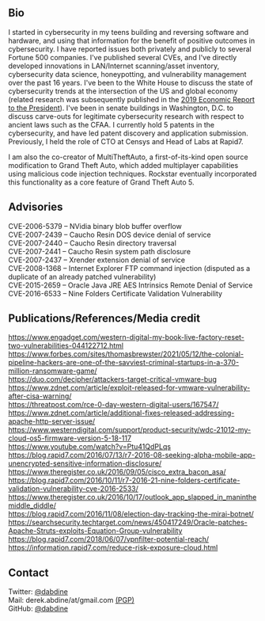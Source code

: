 ## Bio
I started in cybersecurity in my teens building and reversing software and hardware, and using that information for the benefit of positive outcomes in cybersecurity. I have reported issues both privately and publicly to several Fortune 500 companies. I've published several CVEs, and I've directly developed innovations in LAN/Internet scanning/asset inventory, cybersecurity data science, honeypotting, and vulnerability management over the past 16 years. I've been to the White House to discuss the state of cybersecurity trends at the intersection of the US and global economy (related research was subsequently published in the [2019 Economic Report to the President](https://www.govinfo.gov/content/pkg/ERP-2019/pdf/ERP-2019.pdf)). I've been in senate buildings in Washington, D.C. to discuss carve-outs for legitimate cybersecurity research with respect to ancient laws such as the CFAA. I currently hold 5 patents in the cybersecurity, and have led patent discovery and application submission. Previously, I held the role of CTO at Censys and Head of Labs at Rapid7.

I am also the co-creator of MultiTheftAuto, a first-of-its-kind open source modification to Grand Theft Auto, which added multiplayer capabilities using malicious code injection techniques. Rockstar eventually incorporated this functionality as a core feature of Grand Theft Auto 5.

## Advisories
CVE-2006-5379 – NVidia binary blob buffer overflow  
CVE-2007-2439 – Caucho Resin DOS device denial of service  
CVE-2007-2440 – Caucho Resin directory traversal  
CVE-2007-2441 – Caucho Resin system path disclosure  
CVE-2007-2437 – Xrender extension denial of service  
CVE-2008-1368 – Internet Explorer FTP command injection (disputed as a duplicate of an already patched vulnerability)  
CVE-2015-2659 – Oracle Java JRE AES Intrinsics Remote Denial of Service  
CVE-2016-6533 – Nine Folders Certificate Validation Vulnerability  

## Publications/References/Media credit
https://www.engadget.com/western-digital-my-book-live-factory-reset-two-vulnerabilities-044122712.html  
https://www.forbes.com/sites/thomasbrewster/2021/05/12/the-colonial-pipeline-hackers-are-one-of-the-savviest-criminal-startups-in-a-370-million-ransomware-game/  
https://duo.com/decipher/attackers-target-critical-vmware-bug  
https://www.zdnet.com/article/exploit-released-for-vmware-vulnerability-after-cisa-warning/  
https://threatpost.com/rce-0-day-western-digital-users/167547/  
https://www.zdnet.com/article/additional-fixes-released-addressing-apache-http-server-issue/  
https://www.westerndigital.com/support/product-security/wdc-21012-my-cloud-os5-firmware-version-5-18-117  
https://www.youtube.com/watch?v=Ptu41QdPLqs  
https://blog.rapid7.com/2016/07/13/r7-2016-08-seeking-alpha-mobile-app-unencrypted-sensitive-information-disclosure/  
https://www.theregister.co.uk/2016/09/05/cisco_extra_bacon_asa/  
https://blog.rapid7.com/2016/10/11/r7-2016-21-nine-folders-certificate-validation-vulnerability-cve-2016-2533/  
https://www.theregister.co.uk/2016/10/17/outlook_app_slapped_in_maninthemiddle_diddle/  
https://blog.rapid7.com/2016/11/08/election-day-tracking-the-mirai-botnet/  
https://searchsecurity.techtarget.com/news/450417249/Oracle-patches-Apache-Struts-exploits-Equation-Group-vulnerability  
https://blog.rapid7.com/2018/06/07/vpnfilter-potential-reach/  
https://information.rapid7.com/reduce-risk-exposure-cloud.html  

## Contact
Twitter: [@dabdine](https://twitter.com/dabdine)  
Mail: derek.abdine/at/gmail.com [(PGP)](https://keybase.io/dabdine)  
GitHub: [@dabdine](https://github.com/dabdine)  
